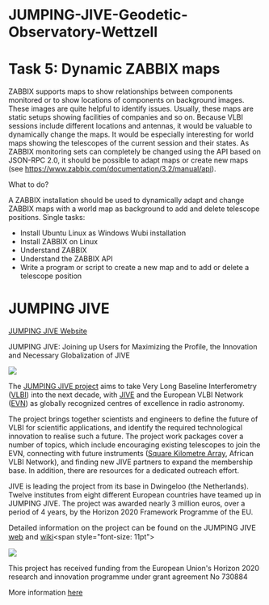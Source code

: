 # JUMPING-JIVE-Geodetic-Observatory-Wettzell

# Task 5: Dynamic ZABBIX maps

ZABBIX supports maps to show relationships between components monitored or to show locations of components on background images. These images are quite helpful to identify issues. 
Usually, these maps are static setups showing facilities of companies and so on. Because VLBI sessions include different locations and antennas, it would be valuable to dynamically change the maps. It would be especially interesting for world maps showing the telescopes of the current session and their states. As ZABBIX monitoring sets can completely be changed using the API based on JSON-RPC 2.0, it should be possible to adapt maps or create new maps (see https://www.zabbix.com/documentation/3.2/manual/api). 

What to do? 

A ZABBIX installation should be used to dynamically adapt and change ZABBIX maps with a world map as background to add and delete telescope positions. 
Single tasks:
* Install Ubuntu Linux as Windows Wubi installation 
* Install ZABBIX on Linux 
* Understand ZABBIX 
* Understand the ZABBIX API 
* Write a program or script to create a new map and to add or delete a telescope position 






# JUMPING JIVE
[JUMPING JIVE Website](https://jive.eu/jumping-jive)

JUMPING JIVE: Joining up Users for Maximizing the Profile, the Innovation and Necessary Globalization of JIVE

![](/sites/jive.nl/files/cms/projects/JJ-logo-no-text.jpg)

The [JUMPING JIVE project](http://jumping.jive.eu/) aims to take Very Long Baseline Interferometry ([VLBI](https://en.wikipedia.org/wiki/Very-long-baseline_interferometry#VLBI_arrays "Opens in new window: https://en.wikipedia.org/wiki/Very-long-baseline_interferometry#VLBI_arrays")) <link>into the next decade, with [JIVE](http://www.jive.eu) <link>and the European VLBI Network ([EVN](http://www.evlbi.org/intro/intro.html "Opens in new window: http://www.evlbi.org/intro/intro.html")) <link>as globally recognized centres of excellence in radio astronomy.

The project brings together scientists and engineers to define the future of VLBI for scientific applications, and identify the required technological innovation to realise such a future. The project work packages cover a number of topics, which include encouraging existing telescopes to join the EVN, connecting with future instruments ([Square Kilometre Array](http://skatelescope.org/ "Opens in new window: http://skatelescope.org/"), African VLBI Network), and finding new JIVE partners to expand the membership base. In addition, there are resources for a dedicated outreach effort.

JIVE <link>is leading the project from its base in Dwingeloo (the Netherlands). Twelve institutes <link>from eight different European countries have teamed up in JUMPING JIVE. The project was awarded nearly 3 million euros, over a period of 4 years, by the Horizon 2020 Framework Programme of the EU.

<span style="font-size: 11pt">Detailed information on the project can be found on the JUMPING JIVE [web](http://jumping.jive.eu/) and</span> [wiki](/jumpingjive/doku.php?id=start "Opens in new window: https://jive.eu/jumpingjive/doku.php?id=start")<span style="font-size: 11pt"> </span> 


![](/sites/jive.nl/files/cms/projects/EU.jpg)

This project has received funding from the European Union's Horizon 2020 research and innovation programme under grant agreement No 730884

More information [here](http://cordis.europa.eu/project/rcn/207184_en.html "Opens in new window: http://cordis.europa.eu/project/rcn/207184_en.html")


